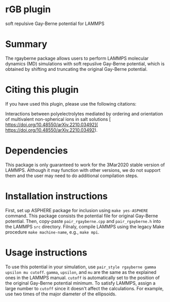 # rGB plugin
soft repulsive Gay-Berne potential for LAMMPS

# Summary

The rgayberne package allows users to perform LAMMPS molecular dynamics (MD) simulations with soft repuslive Gay-Berne potential, which is obtained by shifting and truncating the original Gay-Berne potential.

# Citing this plugin

If you have used this plugin, please use the following citations:

Interactions between polyelectrolytes mediated by ordering and orientation of multivalent non-spherical ions in salt solutions [ 	
https://doi.org/10.48550/arXiv.2210.03492]( 	
https://doi.org/10.48550/arXiv.2210.03492).

# Dependencies

This package is only guaranteed to work for the 3Mar2020 stable version of LAMMPS. Although it may function with other versions, we do not support them and the user may need to do additional compilation steps.

# Installation instructions

First, set up ASPHERE package for inclusion using `make yes-ASPHERE` command. This package consists the potential file for original Gay-Berne potential. Then, copy-paste `pair_rgayberne.cpp` and `pair_rgayberne.h` into the LAMMPS `src` directory. Filnaly, compile LAMMPS using the legacy Make procedure `make machine-name`, e.g., `make mpi`. 

# Usage instructions
To use this potential in your simulation, use `pair_style rgayberne gamma upsilon mu cutoff`. `gamma`, `upsilon`, and `mu` are the same as the explained ones in the LAMMPS manual. `cutoff` is automatically set to the position of the original Gay-Berne potential minimum. To satisfy LAMMPS, assign a large number to `cutoff` since it doesn't affect the calculations. For example, use two times of the major diameter of the ellipsoids. 


